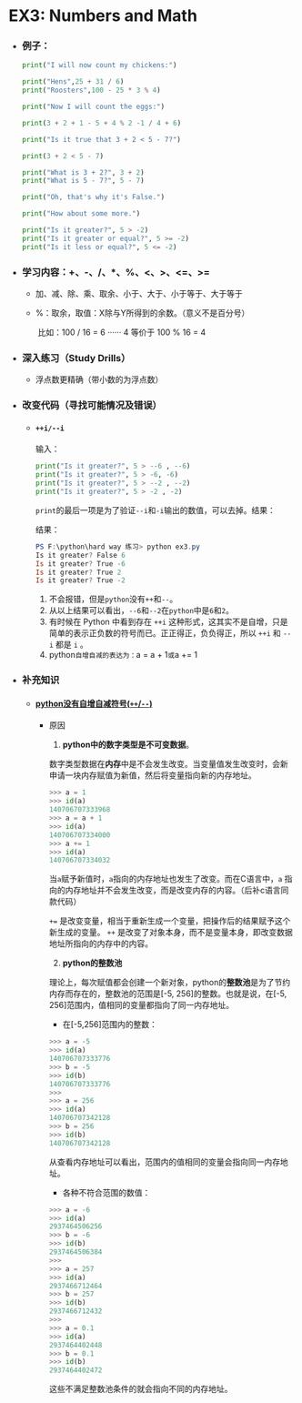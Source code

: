 # EX3: Numbers and Math

* ### 例子：

  ```python 
  print("I will now count my chickens:")
  
  print("Hens",25 + 31 / 6) 
  print("Roosters",100 - 25 * 3 % 4) 
  
  print("Now I will count the eggs:")
  
  print(3 + 2 + 1 - 5 + 4 % 2 -1 / 4 + 6) 
  
  print("Is it true that 3 + 2 < 5 - 7?")
  
  print(3 + 2 < 5 - 7) 
  
  print("What is 3 + 2?", 3 + 2)
  print("What is 5 - 7?", 5 - 7)
  
  print("Oh, that's why it's False.")
  
  print("How about some more.")
  
  print("Is it greater?", 5 > -2) 
  print("Is it greater or equal?", 5 >= -2)
  print("Is it less or equal?", 5 <= -2)
  ```

  

* ### 学习内容：+、-、/、*、%、<、>、<=、>=

  * 加、减、除、乘、取余、小于、大于、小于等于、大于等于

  * %：取余，取值：X除与Y所得到的余数。（意义不是百分号）

    ​		比如：100 / 16 = 6 ······ 4 等价于 100 % 16 = 4

* ### 深入练习（Study Drills）

  * 浮点数更精确（带小数的为浮点数）

* ### 改变代码（寻找可能情况及错误）

  * #### `++i/--i`

    输入：

    ```python
    print("Is it greater?", 5 > --6 , --6) 
    print("Is it greater?", 5 > -6, -6)
    print("Is it greater?", 5 > --2 , --2)
    print("Is it greater?", 5 > -2 , -2)
    ```
    
    `print`的最后一项是为了验证`--i`和`-i`输出的数值，可以去掉。结果：
    
    结果：
    
    ```powershell
    PS F:\python\hard way 练习> python ex3.py
    Is it greater? False 6
    Is it greater? True -6
    Is it greater? True 2
    Is it greater? True -2
    ```
    
    1. 不会报错，但是`python`没有`++`和`--`。
    2. 从以上结果可以看出，`--6`和`--2`在`python`中是`6`和`2`。
    3. 有时候在 Python 中看到存在 `++i` 这种形式，这其实不是自增，只是简单的表示正负数的符号而已。正正得正，负负得正，所以 `++i` 和 `--i` 都是 `i` 。
    4. python`自增自减的表达为：`a = a + 1` 或 `a += 1
  
* ### 补充知识

  * #### [python没有自增自减符号(`++`/`--`)](https://blog.csdn.net/u011236348/article/details/89311490)

    * 原因

      1. **python中的数字类型是不可变数据**。

      数字类型数据在**内存**中是不会发生改变。当变量值发生改变时，会新申请一块内存赋值为新值，然后将变量指向新的内存地址。

      ```python
      >>> a = 1
      >>> id(a)
      140706707333968
      >>> a = a + 1
      >>> id(a)
      140706707334000
      >>> a += 1
      >>> id(a)
      140706707334032
      ```

      当`a`赋予新值时，`a`指向的内存地址也发生了改变。而在C语言中，`a` 指向的内存地址并不会发生改变，而是改变内存的内容。（后补c语言同款代码）

      `+=` 是改变变量，相当于重新生成一个变量，把操作后的结果赋予这个新生成的变量。
      `++` 是改变了对象本身，而不是变量本身，即改变数据地址所指向的内存中的内容。

      2. **python的整数池**

      理论上，每次赋值都会创建一个新对象，python的**整数池**是为了节约内存而存在的，整数池的范围是[-5, 256]的整数。也就是说，在[-5, 256]范围内，值相同的变量都指向了同一内存地址。

      * 在[-5,256]范围内的整数：

      ```python
      >>> a = -5
      >>> id(a)
      140706707333776
      >>> b = -5
      >>> id(b)
      140706707333776
      >>>
      >>> a = 256
      >>> id(a)
      140706707342128
      >>> b = 256
      >>> id(b)
      140706707342128
      ```

      从查看内存地址可以看出，范围内的值相同的变量会指向同一内存地址。

      * 各种不符合范围的数值：

      ```python
      >>> a = -6
      >>> id(a)
      2937464506256
      >>> b = -6
      >>> id(b)
      2937464506384
      >>>
      >>> a = 257
      >>> id(a)
      2937466712464
      >>> b = 257
      >>> id(b)
      2937466712432
      >>>
      >>> a = 0.1
      >>> id(a)
      2937464402448
      >>> b = 0.1
      >>> id(b)
      2937464402472
      ```

      这些不满足整数池条件的就会指向不同的内存地址。







